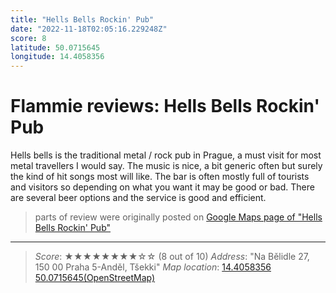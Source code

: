 ```yaml
---
title: "Hells Bells Rockin' Pub"
date: "2022-11-18T02:05:16.229248Z"
score: 8
latitude: 50.0715645
longitude: 14.4058356
---
```

# Flammie reviews: Hells Bells Rockin' Pub

Hells bells is the traditional metal / rock pub in Prague, a must visit
for most metal travellers I would say. The music is nice, a bit generic
often but surely the kind of hit songs most will like. The bar is often
mostly full of tourists and visitors so depending on what you want it
may be good or bad. There are several beer options and the service is
good and efficient.

> parts of review were originally posted on [Google Maps page of
  "Hells Bells Rockin' Pub"](https://www.google.com/maps/place//data=!4m2!3m1!1s0x0:0x8a46f7ccdaaf6d7e)
---
> *Score*: ★★★★★★★★☆☆ (8 out of 10)
> *Address*: "Na Bělidle 27, 150 00 Praha 5-Anděl, Tšekki"
> *Map location*: [14.4058356 50.0715645(OpenStreetMap)](https://www.openstreetmap.org/?mlat=50.0715645&mlon=14.4058356&zoom=12)
